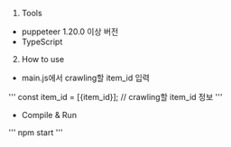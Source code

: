 ﻿1. Tools
- puppeteer 1.20.0 이상 버전
- TypeScript

2. How to use
- main.js에서 crawling할 item_id 입력

'''
const item_id = [{item_id}]; // crawling할 item_id 정보
'''

- Compile & Run

'''
npm start
'''
